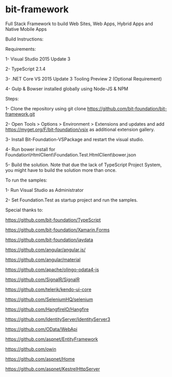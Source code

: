# bit-framework
Full Stack Framework to build Web Sites, Web Apps, Hybrid Apps and Native Mobile Apps

Build Instructions:

Requirements: 

  1- Visual Studio 2015 Update 3
  
  2- TypeScript 2.1.4
  
  3- .NET Core VS 2015 Update 3 Tooling Preview 2 (Optional Requirement)
  
  4- Gulp & Bowser installed globally using Node-JS & NPM
  
Steps:

  1- Clone the repository using git clone https://github.com/bit-foundation/bit-framework.git
  
  2- Open Tools > Options > Environment > Extensions and updates and add https://myget.org/F/bit-foundation/vsix as additional extension gallery.
  
  3- Install Bit-Foundation-VSPackage and restart the visual studio.
  
  4- Run bower install for Foundation\HtmlClient\Foundation.Test.HtmlClient\bower.json
  
  5- Build the solution. Note that due the lack of TypeScript Project System, you might have to build the solution more than once.
 
To run the samples:

  1- Run Visual Studio as Administrator
    
  2- Set Foundation.Test as startup project and run the samples.

Special thanks to:

https://github.com/bit-foundation/TypeScript

https://github.com/bit-foundation/Xamarin.Forms

https://github.com/bit-foundation/jaydata

https://github.com/angular/angular.js/

https://github.com/angular/material

https://github.com/apache/olingo-odata4-js

https://github.com/SignalR/SignalR

https://github.com/telerik/kendo-ui-core

https://github.com/SeleniumHQ/selenium

https://github.com/HangfireIO/Hangfire

https://github.com/IdentityServer/IdentityServer3

https://github.com/OData/WebApi

https://github.com/aspnet/EntityFramework

https://github.com/owin

https://github.com/aspnet/Home

https://github.com/aspnet/KestrelHttpServer
